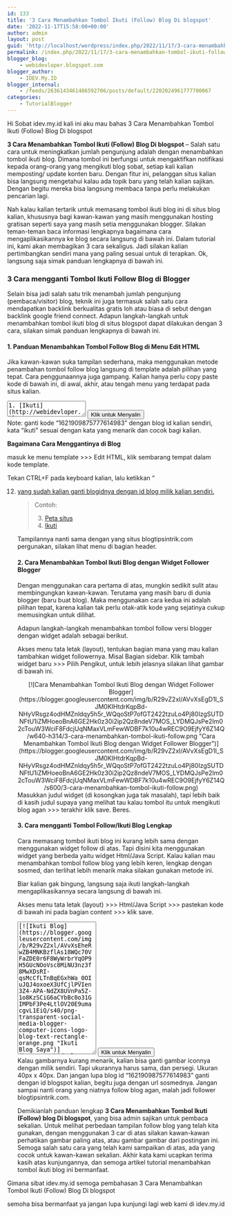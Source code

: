 ```yaml
---
id: 133
title: '3 Cara Menambahkan Tombol Ikuti (Follow) Blog Di blogspot'
date: '2022-11-17T15:58:00+00:00'
author: admin
layout: post
guid: 'http://localhost/wordpress/index.php/2022/11/17/3-cara-menambahkan-tombol-ikuti-follow-blog-di-blogspot/'
permalink: /index.php/2022/11/17/3-cara-menambahkan-tombol-ikuti-follow-blog-di-blogspot/
blogger_blog:
    - webidevloper.blogspot.com
blogger_author:
    - IDEV.My.ID
blogger_internal:
    - /feeds/2636143461486592706/posts/default/2202024961777700067
categories:
    - TutorialBlogger
---
```


Hi Sobat idev.my.id kali ini aku mau bahas 3 Cara Menambahkan Tombol Ikuti (Follow) Blog Di blogspot

**3 Cara Menambahkan Tombol Ikuti (Follow) Blog Di blogspot**<span style="text-align: justify;"> – Salah satu cara untuk meningkatkan jumlah pengunjung adalah dengan menambahkan tombol ikuti blog. Dimana tombol ini berfungsi untuk mengaktifkan notifikasi kepada orang-orang yang mengikuti blog sobat, setiap kali kalian memposting/ update konten baru. Dengan fitur ini, pelanggan situs kalian bisa langsung mengetahui kalau ada topik baru yang telah kalian sajikan. Dengan begitu mereka bisa langsung membaca tanpa perlu melakukan pencarian lagi.</span>

<div><div style="clear: both; text-align: center;"></div>Nah kalau kalian tertarik untuk memasang tombol ikuti blog ini di situs blog kalian, khususnya bagi kawan-kawan yang masih menggunakan hosting gratisan seperti saya yang masih setia menggunakan blogger. Silakan teman-teman baca informasi lengkapnya bagaimana cara mengaplikasikannya ke blog secara langsung di bawah ini. Dalam tutorial ini, kami akan membagikan 3 cara sekaligus. Jadi silakan kalian pertimbangkan sendiri mana yang paling sesuai untuk di terapkan. Ok, langsung saja simak panduan lengkapnya di bawah ini.

### **3 Cara mengganti Tombol Ikuti Follow Blog di Blogger**

Selain bisa jadi salah satu trik menambah jumlah pengunjung (pembaca/visitor) blog, teknik ini juga termasuk salah satu cara mendapatkan backlink berkualitas gratis loh atau biasa di sebut dengan backlink google friend connect. Adapun langkah-langkah untuk menambahkan tombol ikuti blog di situs blogspot dapat dilakukan dengan 3 cara, silakan simak panduan lengkapnya di bawah ini.

#### **1. Panduan Menambahkan Tombol Follow Blog di Menu Edit HTML**

Jika kawan-kawan suka tampilan sederhana, maka menggunakan metode penambahan tombol follow blog langsung di template adalah pilihan yang tepat. Cara penggunaannya juga gampang. Kalian hanya perlu copy paste kode di bawah ini, di awal, akhir, atau tengah menu yang terdapat pada situs kalian.

<div> <textarea rows="2" width="100%">1. [Ikuti](http://webidevloper.blogspot.com/%E2%80%99%E2%80%98)
</textarea>  
<button data-clipboard-target="#ikuti">Klik untuk Menyalin</button></div>Note: ganti kode “1621909875777614983” dengan blog id kalian sendiri, kata “ikuti” sesuai dengan kata yang menarik dan cocok bagi kalian.

**Bagaimana Cara Menggantinya di Blog**

masuk ke menu template &gt;&gt;&gt; Edit HTML, klik sembarang tempat dalam kode template.

Tekan CTRL+F pada keyboard kalian, lalu ketikkan “

12. [ yang sudah kalian ganti blogidnya dengan id blog milik kalian sendiri. ](http://webidevloper.blogspot.com/)  
    > [](http://webidevloper.blogspot.com/)
    > 
    > Contoh:
    > 
    > 3. [](http://webidevloper.blogspot.com/)[Peta situs](http://webidevloper.blogspot.com/title=)
    > 4. [Ikuti](https://www.blogger.com/follow.g?blogID=%3Cspan%20style=%22color:%20red;%22%3E162190987577614983%20(ganti%20dengan%20Id%20blog%20kalian)%3C/span%3E%20)
    
    Tampilannya nanti sama dengan yang situs blogtipsintrik.com pergunakan, silakan lihat menu di bagian header.
    
    #### **2. Cara Menambahkan Tombol Ikuti Blog dengan Widget Follower Blogger**
    
    Dengan menggunakan cara pertama di atas, mungkin sedikit sulit atau membingungkan kawan-kawan. Terutama yang masih baru di dunia blogger (baru buat blog). Maka menggunakan cara kedua ini adalah pilihan tepat, karena kalian tak perlu otak-atik kode yang sejatinya cukup memusingkan untuk dilihat.
    
    Adapun langkah-langkah menambahkan tombol follow versi blogger dengan widget adalah sebagai berikut.
    
    Akses menu tata letak (layout), tentukan bagian mana yang mau kalian tambahkan widget followernya. Misal Bagian sidebar. Klik tambah widget baru &gt;&gt;&gt; Pilih Pengikut, untuk lebih jelasnya silakan lihat gambar di bawah ini.
    
    <div style="clear: both; text-align: center;">[![Cara Menambahkan Tombol Ikuti Blog dengan Widget Follower Blogger](https://blogger.googleusercontent.com/img/b/R29vZ2xl/AVvXsEgD1I_SJM0KIHtdrKqpBd-NHyVRsgz4odHMZnldqy5h5r_WQqoStP7ofGT2422tzuLo4Pj80IzgSUTDNFtU1iZMHoeoBnA6GE2Hk0z30i2ip2Qz8ndeV7MOS_LYDMQJsPe2Im02cTouW3WciF8FdcjUqNMaxVLmFewWDBF7k10u4wREC9O9EjfyY6Z14Q/w640-h314/3-cara-menambahkan-tombol-ikuti-follow.png "Cara Menambahkan Tombol Ikuti Blog dengan Widget Follower Blogger")](https://blogger.googleusercontent.com/img/b/R29vZ2xl/AVvXsEgD1I_SJM0KIHtdrKqpBd-NHyVRsgz4odHMZnldqy5h5r_WQqoStP7ofGT2422tzuLo4Pj80IzgSUTDNFtU1iZMHoeoBnA6GE2Hk0z30i2ip2Qz8ndeV7MOS_LYDMQJsPe2Im02cTouW3WciF8FdcjUqNMaxVLmFewWDBF7k10u4wREC9O9EjfyY6Z14Q/s600/3-cara-menambahkan-tombol-ikuti-follow.png)</div>Masukkan judul widget (di kosongkan juga tak masalah), tapi lebih baik di kasih judul supaya yang melihat tau kalau tombol itu untuk mengikuti blog agan &gt;&gt;&gt; terakhir klik save. Beres.
    
    #### **3. Cara mengganti Tombol Follow/Ikuti Blog Lengkap**
    
    Cara memasang tombol ikuti blog ini kurang lebih sama dengan menggunakan widget follow di atas. Tapi disini kita menggunakan widget yang berbeda yaitu widget Html/Java Script. Kalau kalian mau menambahkan tombol follow blog yang lebih keren, lengkap dengan sosmed, dan terlihat lebih menarik maka silakan gunakan metode ini.
    
    Biar kalian gak bingung, langsung saja ikuti langkah-langkah mengaplikasikannya secara langsung di bawah ini.
    
    Akses menu tata letak (layout) &gt;&gt;&gt; Html/Java Script &gt;&gt;&gt; pastekan kode di bawah ini pada bagian content &gt;&gt;&gt; klik save.
    
    <div> <textarea rows="20" width="100%">[![Ikuti Blog](https://blogger.googleusercontent.com/img/b/R29vZ2xl/AVvXsEheRwZB4MNKBzflAs18WQc70VFaZDE0r6F8WyWrbrYqOP9H5GUcNOoVsc8MiNU3nz3f8MwXDsRI-qsMcCfLTnBqEGxhWa_0OIuJQJ4oxoeX3UfCjlPVIen3Z4-APA-NdZX8UVnPa5Z-1o8KzSCiG6aCYbBc0o31GIMPbF3Pe4LtlOV20E9umacgvL1EiQ/s40/png-transparent-social-media-blogger-computer-icons-logo-blog-text-rectangle-orange.png "Ikuti Blog Saya")](http://webidevloper.blogspot.com/)   
    [![Facebook](https://1.bp.blogspot.com/-KmAq3_P0e4I/Wo-8u4Sd2hI/AAAAAAAABRY/LvnATidzvusqc-3HgJVS3-N-EshBkSL8wCEwYBhgL/s1600/fb.png "Temukan saya di Facebook")](https://www.facebook.com/blogtipsintrik)   
    [![Twitter](https://1.bp.blogspot.com/-W_qDSamnRxo/Wo-8vwEFc1I/AAAAAAAABRk/xkJVDwAe5FYy4yzEhzrAxpXThBKA_hdjQCEwYBhgL/s1600/tw.png "Ikuti Twitterku")](https://twitter.com/blogtipsintrik)   
    [![Instagram](https://4.bp.blogspot.com/-3Uz3IbNuWtk/Wo-8u1aN4eI/AAAAAAAABRc/P0OZ52MBbGwgk3haOY-QwSZFZ24s7pV0gCEwYBhgL/s1600/Instagram.png "Temukan saya di Instagram")](https://instagram.com/blogtipsintrik)  
    [![](https://1.bp.blogspot.com/-VMSgWxLD0HQ/Wo-8wF_BznI/AAAAAAAABRo/2E2p_PzxAJss27RjGYbfIBTW0g33uNyUQCEwYBhgL/s1600/you%2Btube.png)](https://www.youtube.com/channel/UCuCes1qkcBHSZZaAmCEpWLw?sub_confirmation=1 "youtube")  
    </textarea>  
    <button data-clipboard-target="#ikuti1">Klik untuk Menyalin</button></div>Kalau gambarnya kurang menarik, kalian bisa ganti gambar iconnya dengan milik sendiri. Tapi ukurannya harus sama, dan persegi. Ukuran 40px x 40px. Dan jangan lupa blog id “162190987577614983” ganti dengan id blogspot kalian, begitu juga dengan url sosmednya. Jangan sampai nanti orang yang niatnya follow blog agan, malah jadi follower blogtipsintrik.com.
    
    Demikianlah panduan lengkap **3 Cara Menambahkan Tombol Ikuti (Follow) blog Di blogspot**, yang bisa admin sajikan untuk pembaca sekalian. Untuk melihat perbedaan tampilan follow blog yang telah kita gunakan, dengan menggunakan 3 car di atas silakan kawan-kawan perhatikan gambar paling atas, atau gambar gambar dari postingan ini. Semoga salah satu cara yang telah kami sampaikan di atas, ada yang cocok untuk kawan-kawan sekalian. Akhir kata kami ucapkan terima kasih atas kunjungannya, dan semoga artikel tutorial menambahkan tombol ikuti blog ini bermanfaat.
</div>Gimana sibat idev.my.id semoga pembahasan 3 Cara Menambahkan Tombol Ikuti (Follow) Blog Di blogspot

semoha bisa bermanfaat ya jangan lupa kunjungi lagi web kami di idev.my.id
